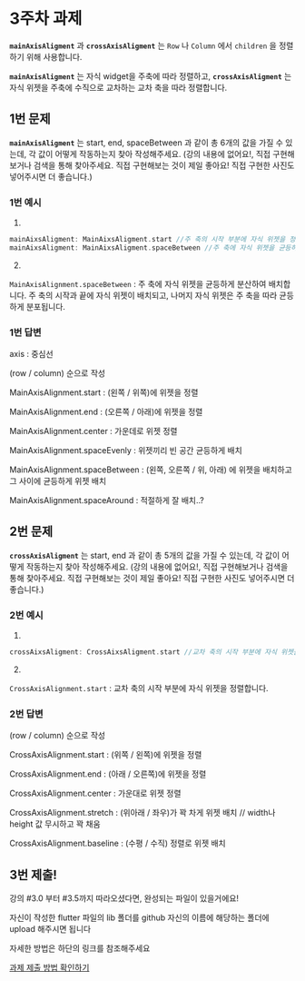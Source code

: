 # 3주차 과제

**`mainAxisAligment`** 과 **`crossAxisAligment`** 는 `Row` 나 `Column` 에서 `children` 을 정렬하기 위해 사용합니다.

**`mainAxisAligment`** 는 자식 widget을 주축에 따라 정렬하고, **`crossAxisAligment`** 는 자식 위젯을 주축에 수직으로 교차하는 교차 축을 따라 정렬합니다.


## 1번 문제

**`mainAxisAligment`** 는 start, end, spaceBetween 과 같이 총 6개의 값을 가질 수 있는데, 각 값이 어떻게 작동하는지 찾아 작성해주세요.
(강의 내용에 없어요!, 직접 구현해보거나 검색을 통해 찾아주세요. 직접 구현해보는 것이 제일 좋아요! 직접 구현한 사진도 넣어주시면 더 좋습니다.)

### 1번 예시
1. 

```dart
mainAixsAligment: MainAixsAligment.start //주 축의 시작 부분에 자식 위젯을 정렬합니다.
mainAixsAligment: MainAixsAligment.spaceBetween //주 축에 자식 위젯을 균등하게 분산하여 배치합니다. 주 축의 시작과 끝에 자식 위젯이 배치되고, 나머지 자식 위젯은 주 축을 따라 균등하게 분포됩니다.
```
2. 

`MainAxisAlignment.spaceBetween` : 주 축에 자식 위젯을 균등하게 분산하여 배치합니다. 주 축의 시작과 끝에 자식 위젯이 배치되고, 나머지 자식 위젯은 주 축을 따라 균등하게 분포됩니다.

### 1번 답변
axis : 중심선

(row / column) 순으로 작성

MainAxisAlignment.start : (왼쪽 / 위쪽)에 위젯을 정렬

MainAxisAlignment.end : (오른쪽 / 아래)에 위젯을 정렬

MainAxisAlignment.center : 가운데로 위젯 정렬

MainAxisAlignment.spaceEvenly : 위젯끼리 빈 공간 균등하게 배치

MainAxisAlignment.spaceBetween : (왼쪽, 오른쪽 / 위, 아래) 에 위젯을 배치하고 그 사이에 균등하게 위젯 배치

MainAxisAlignment.spaceAround : 적절하게 잘 배치..?

## 2번 문제

**`crossAxisAligment`** 는 start, end 과 같이 총 5개의 값을 가질 수 있는데, 각 값이 어떻게 작동하는지 찾아 작성해주세요.
(강의 내용에 없어요!, 직접 구현해보거나 검색을 통해 찾아주세요. 직접 구현해보는 것이 제일 좋아요! 직접 구현한 사진도 넣어주시면 더 좋습니다.)

### 2번 예시
1. 
```dart
crossAixsAligment: CrossAixsAligment.start //교차 축의 시작 부분에 자식 위젯을 정렬합니다.
```
2. 
`CrossAxisAlignment.start` : 교차 축의 시작 부분에 자식 위젯을 정렬합니다. 

### 2번 답변

(row / column) 순으로 작성

CrossAxisAlignment.start : (위쪽 / 왼쪽)에 위젯을 정렬

CrossAxisAlignment.end : (아래 / 오른쪽)에 위젯을 정렬

CrossAxisAlignment.center : 가운대로 위젯 정렬

CrossAxisAlignment.stretch : (위아래 / 좌우)가 꽉 차게 위젯 배치 // width나 height 값 무시하고 꽉 채움

CrossAxisAlignment.baseline : (수평 / 수직) 정렬로 위젯 배치


## 3번 제출!

강의 #3.0 부터 #3.5까지 따라오셨다면, 완성되는 파일이 있을거에요!

자신이 작성한 flutter 파일의 lib 폴더를 github 자신의 이름에 해당하는 폴더에 upload 해주시면 됩니다

자세한 방법은 하단의 링크를 참조해주세요

[과제 제출 방법 확인하기](https://github.com/GDSC-Hanyang/2023-App-Study/issues/4)
